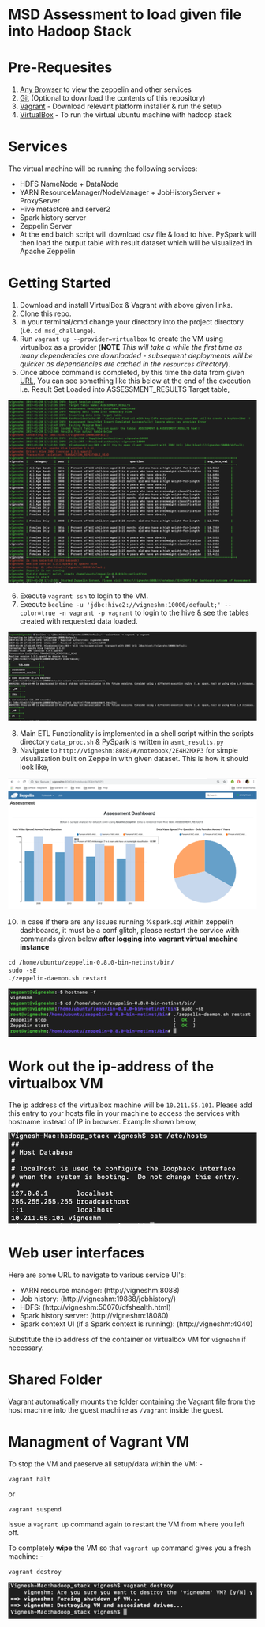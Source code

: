 MSD Assessment to load given file into Hadoop Stack
===================================================

# Pre-Requesites

1. [Any Browser](https://www.google.com/chrome/browser/desktop/index.html) to view the zeppelin and other services
2. [Git](https://git-scm.com/downloads) (Optional to download the contents of this repository)
3. [Vagrant](https://www.vagrantup.com/downloads.html) - Download relevant platform installer & run the setup
4. [VirtualBox](https://www.virtualbox.org/wiki/Downloads) - To run the virtual ubuntu machine with hadoop stack

# Services
The virtual machine will be running the following services:

* HDFS NameNode + DataNode
* YARN ResourceManager/NodeManager + JobHistoryServer + ProxyServer
* Hive metastore and server2
* Spark history server
* Zeppelin Server
* At the end batch script will download csv file & load to hive. PySpark will then load the output table with result dataset which will be visualized in Apache Zeppelin

# Getting Started

1. Download and install VirtualBox & Vagrant with above given links.
2. Clone this repo.
3. In your terminal/cmd change your directory into the project directory (i.e. `cd msd_challenge`).
4. Run `vagrant up --provider=virtualbox` to create the VM using virtualbox as a provider (**NOTE** *This will take a while the first time as many dependencies are downloaded - subsequent deployments will be quicker as dependencies are cached in the `resources` directory*).
5. Once aboce command is completed, by this time the data from given [URL](https://chronicdata.cdc.gov/views/735e-byxc/rows.csv), You can see something like this below at the end of the execution i.e. Result Set Loaded into ASSESSMENT_RESULTS Target table,

![picture](temp/Vagrant_Final_Status.png)

6. Execute ```vagrant ssh``` to login to the VM.
7. Execute ```beeline -u 'jdbc:hive2://vigneshm:10000/default;' --color=true -n vagrant -p vagrant``` to login to the hive & see the tables created with requested data loaded. 

![picture](temp/Hive_Table_Stats.png)

8. Main ETL Functionality is implemented in a shell script within the scripts directory `data_proc.sh` & PySpark is written in `asmt_results.py`
9. Navigate to ```http://vigneshm:8080/#/notebook/2E4H2MXP3``` for simple visualization built on Zeppelin with given dataset. This is how it should look like,

![picture](temp/Zep_Dashboard.png)

10. In case if there are any issues running %spark.sql within zeppelin dashboards, it must be a conf glitch, please restart the service with commands given below **after logging into vagrant virtual machine instance**

```
cd /home/ubuntu/zeppelin-0.8.0-bin-netinst/bin/
sudo -sE
./zeppelin-daemon.sh restart
```

![picture](temp/Zeppelin_Restart.png)

# Work out the ip-address of the virtualbox VM
The ip address of the virtualbox machine will be `10.211.55.101`. Please add this entry to your hosts file in your machine to access the services with hostname instead of IP in browser. Example shown below,

![picture](temp/Host_File_Entry.png)

# Web user interfaces

Here are some URL to navigate to various service UI's:

* YARN resource manager:  (http://vigneshm:8088)
* Job history:  (http://vigneshm:19888/jobhistory/)
* HDFS: (http://vigneshm:50070/dfshealth.html)
* Spark history server: (http://vigneshm:18080)
* Spark context UI (if a Spark context is running): (http://vigneshm:4040)

Substitute the ip address of the container or virtualbox VM for `vigneshm` if necessary.

# Shared Folder

Vagrant automatically mounts the folder containing the Vagrant file from the host machine into
the guest machine as `/vagrant` inside the guest.


# Managment of Vagrant VM

To stop the VM and preserve all setup/data within the VM: -

```
vagrant halt
```

or

```
vagrant suspend
```

Issue a `vagrant up` command again to restart the VM from where you left off.

To completely **wipe** the VM so that `vagrant up` command gives you a fresh machine: -

```
vagrant destroy
```
![picture](temp/Destroy_Machine.png)

